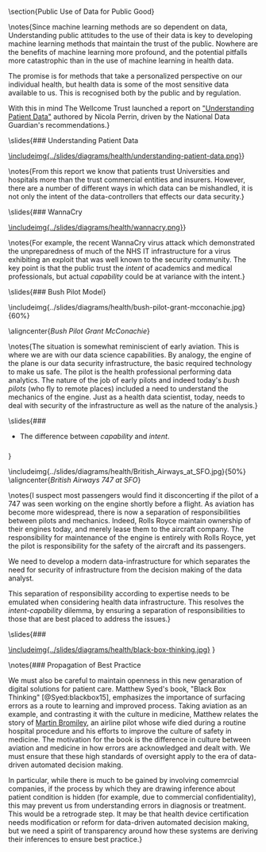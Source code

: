 \section{Public Use of Data for Public Good}

\notes{Since machine learning methods are so dependent on data, Understanding public attitudes to the use of their data is key to developing machine learning methods that maintain the trust of the public. Nowhere are the benefits of machine learning more profound, and the potential pitfalls more catastrophic than in the use of machine learning in health data. 

The promise is for methods that take a personalized perspective on our individual health, but health data is some of the most sensitive data available to us. This is recognised both by the public and by regulation. 

With this in mind The Wellcome Trust launched a report on ["Understanding Patient Data"](https://wellcome.ac.uk/news/understanding-patient-data-launches-today) authored by Nicola Perrin, driven by the National Data Guardian's recommendations.}



\slides{### Understanding Patient Data

[\includeimg{../slides/diagrams/health/understanding-patient-data.png}](https://wellcome.ac.uk/news/understanding-patient-data-launches-today)}

\notes{From this report we know that patients trust Universities and hospitals more than the trust commercial entities and insurers. However, there are a number of different ways in which data can be mishandled, it is not only the intent of the data-controllers that effects our data security.}

\slides{### WannaCry 

[\includeimg{../slides/diagrams/health/wannacry.png}](https://www.telegraph.co.uk/news/2017/05/12/nhs-hit-major-cyber-attack-hackers-demanding-ransom/)}

\notes{For example, the recent WannaCry virus attack which demonstrated the unpreparedness of much of the NHS IT infrastructure for a virus exhibiting an exploit that was well known to the security community. The key point is that the public trust the *intent* of academics and medical professionals, but actual *capability* could be at variance with the intent.} 

\slides{### Bush Pilot Model}

\includeimg{../slides/diagrams/health/bush-pilot-grant-mcconachie.jpg}{60%}

\aligncenter{*Bush Pilot Grant McConachie*}

\notes{The situation is somewhat reminiscient of early aviation. This is where we are with our data science capabilities. By analogy, the engine of the plane is our data security infrastructure, the basic required technology to make us safe. The pilot is the health professional performing data analytics. The nature of the job of early pilots and indeed today's *bush pilots* (who fly to remote places) included a need to understand the mechanics of the engine. Just as a health data scientist, today, needs to deal with security of the infrastructure as well as the nature of the analysis.}

\slides{###

* The difference between *capability* and *intent*.

###
}

\includeimg{../slides/diagrams/health/British_Airways_at_SFO.jpg}{50%}
\aligncenter{*British Airways 747 at SFO*}

\notes{I suspect most passengers would find it disconcerting if the pilot of a 747 was seen working on the engine shortly before a flight. As aviation has become more widespread, there is now a separation of responsibilities between pilots and mechanics. Indeed, Rolls Royce maintain ownership of their engines today, and merely lease them to the aircraft company. The responsibility for maintenance of the engine is entirely with Rolls Royce, yet the pilot is responsibility for the safety of the aircraft and its passengers.

 We need to develop a modern data-infrastructure for which separates the need for security of infrastructure from the decision making of the data analyst.
 
This separation of responsibility according to expertise needs to be emulated when considering health data infrastructure. This resolves the *intent-capability* dilemma, by ensuring a separation of responsibilities to those that are best placed to address the issues.}

\slides{### 

[\includeimg{../slides/diagrams/health/black-box-thinking.jpg}](https://www.amazon.co.uk/Black-Box-Thinking-Surprising-Success-ebook/dp/B00PW634YQ)
}

\notes{### Propagation of Best Practice


We must also be careful to maintain openness in this new genaration of digital solutions for patient care. Matthew Syed's book, "Black Box Thinking" [@Syed:blackbox15], emphasizes the importance of surfacing errors as a route to learning and improved process. Taking aviation as an example, and contrasting it with the culture in medicine, Matthew relates the story of [Martin Bromiley](https://chfg.org/trustees/martin-bromiley/), an airline pilot whose wife died during a routine hospital procedure and his efforts to improve the culture of safety in medicine. The motivation for the book is the difference in culture between aviation and medicine in how errors are acknowledged and dealt with. We must ensure that these high standards of oversight apply to the era of data-driven automated decision making. 

In particular, while there is much to be gained by involving comemrcial companies, if the process by which they are drawing inference about patient condition is hidden (for example, due to commercial confidentiality), this may prevent us from understanding errors in diagnosis or treatment. This would be a retrograde step. It may be that health device certification needs modification or reform for data-driven automated decision making, but we need a spirit of transparency around how these systems are deriving their inferences to ensure best practice.}
